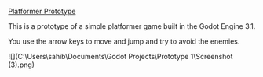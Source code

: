<u>Platformer Prototype</u> 

This is a prototype of a simple platformer game built in the Godot Engine 3.1.

You use the arrow keys to move and jump and try to avoid the enemies.

![](C:\Users\sahib\Documents\Godot Projects\Prototype 1\Screenshot (3).png)